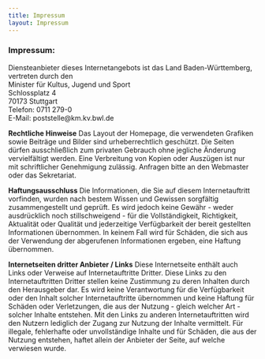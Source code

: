 ```yaml
---
title: Impressum
layout: Impressum
---
```



<h3>Impressum:</h3>

  <p>Diensteanbieter dieses Internetangebots ist das Land Baden-Württemberg, vertreten durch den<br>
    Minister für Kultus, Jugend und Sport<br>
    Schlossplatz 4<br>
    70173 Stuttgart<br>
    Telefon: 0711 279-0<br>
    E-Mail: poststelle@km.kv.bwl.de</p>

  <p><b>Rechtliche Hinweise</b>
  Das Layout der Homepage, die verwendeten Grafiken sowie Beiträge und Bilder sind urheberrechtlich geschützt. Die Seiten dürfen ausschließlich zum privaten Gebrauch ohne jegliche Änderung vervielfältigt werden. Eine Verbreitung von Kopien oder Auszügen ist nur mit schriftlicher Genehmigung zulässig. Anfragen bitte an den Webmaster oder das Sekretariat.</p>

  <p><b>Haftungsausschluss</b>
  Die Informationen, die Sie auf diesem Internetauftritt vorfinden, wurden nach bestem Wissen und Gewissen sorgfältig zusammengestellt und geprüft. Es wird jedoch keine Gewähr - weder ausdrücklich noch stillschweigend - für die Vollständigkeit, Richtigkeit, Aktualität oder Qualität und jederzeitige Verfügbarkeit der bereit gestellten Informationen übernommen. In keinem Fall wird für Schäden, die sich aus der Verwendung der abgerufenen Informationen ergeben, eine Haftung übernommen.</o>

  <p><b>Internetseiten dritter Anbieter / Links</b>
  Diese Internetseite enthält auch Links oder Verweise auf Internetauftritte Dritter. Diese Links zu den Internetauftritten Dritter stellen keine Zustimmung zu deren Inhalten durch den Herausgeber dar. Es wird keine Verantwortung für die Verfügbarkeit oder den Inhalt solcher Internetauftritte übernommen und keine Haftung für Schäden oder Verletzungen, die aus der Nutzung - gleich welcher Art - solcher Inhalte entstehen. Mit den Links zu anderen Internetauftritten wird den Nutzern lediglich der Zugang zur Nutzung der Inhalte vermittelt. Für illegale, fehlerhafte oder unvollständige Inhalte und für Schäden, die aus der Nutzung entstehen, haftet allein der Anbieter der Seite, auf welche verwiesen wurde.</p>
